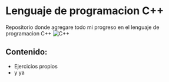 # Lenguaje de programacion C++
Repositorio donde agregare todo mi progreso en el lenguaje de programacion C++
  <img src="https://img.shields.io/badge/C%2B%2B-00599C?style=for-the-badge&logo=c%2B%2B&logoColor=white" alt="C++">
## Contenido:
- Ejercicios propios
- y ya
